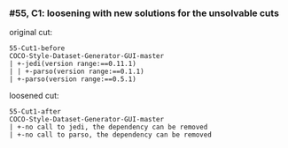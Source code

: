 ### #55, C1: loosening with new solutions for the unsolvable cuts
original cut:

```
55-Cut1-before
COCO-Style-Dataset-Generator-GUI-master
| +-jedi(version range:==0.11.1)
| | +-parso(version range:==0.1.1)
| +-parso(version range:==0.5.1)
```




loosened cut:
```
55-Cut1-after
COCO-Style-Dataset-Generator-GUI-master
| +-no call to jedi, the dependency can be removed
| +-no call to parso, the dependency can be removed
```


